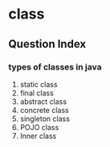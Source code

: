 # class

## Question Index

### types of classes in java

1) static class
2) final class
3) abstract class
4) concrete class
5) singleton class
6) POJO class
7) Inner class
